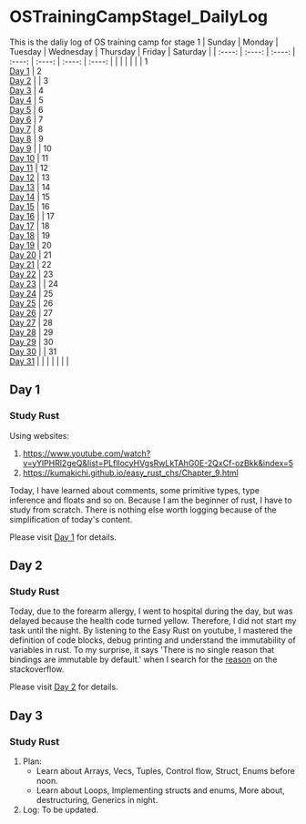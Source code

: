 # OSTrainingCampStageI_DailyLog
This is the daliy log of OS training camp for stage 1
|  Sunday   | Monday  | Tuesday | Wednesday | Thursday | Friday | Saturday |
|  :----:  |  :----:   |   :----:   |  :----:  |   :----:   |  :----:   |   :----:  | 
|   |  |   |  |   | 1<br>[Day 1](#day-1) | 2<br>[Day 2](#day-2)  | 
| 3<br>[Day 3](#day-3)  | 4<br>[Day 4](#day-4) | 5<br>[Day 5](#day-5)  | 6<br>[Day 6](#day-6) | 7<br>[Day 7](#day-7)  | 8<br>[Day 8](#day-8) | 9<br>[Day 9](#day-9)  | 
| 10<br>[Day 10](#day-10)  | 11<br>[Day 11](#day-11) | 12<br>[Day 12](#day-12)  | 13<br>[Day 13](#day-13) | 14<br>[Day 14](#day-14)  | 15<br>[Day 15](#day-15) | 16<br>[Day 16](#day-16)  | 
| 17<br>[Day 17](#day-17)  | 18<br>[Day 18](#day-18) | 19<br>[Day 19](#day-19)  | 20<br>[Day 20](#day-20) | 21<br>[Day 21](#day-21)  | 22<br>[Day 22](#day-22) | 23<br>[Day 23](#day-23)  | 
| 24<br>[Day 24](#day-24)  | 25<br>[Day 25](#day-25) | 26<br>[Day 26](#day-26)  | 27<br>[Day 27](#day-27) | 28<br>[Day 28](#day-28)  | 29<br>[Day 29](#day-29) | 30<br>[Day 30](#day-30)  | 
| 31<br>[Day 31](#day-31)  |  |   |  |   |  |   | 

## Day 1
### Study Rust
Using websites:
1. https://www.youtube.com/watch?v=yYlPHRl2geQ&list=PLfllocyHVgsRwLkTAhG0E-2QxCf-ozBkk&index=5
2. https://kumakichi.github.io/easy_rust_chs/Chapter_9.html

  Today, I have learned about comments, some primitive types, type inference and floats and so on. Because I am the beginner of rust, I have to study from scratch. There is nothing else worth logging because of the simplification of today's content.

Please visit [Day 1](https://github.com/unrestrainedpointer/OSTrainingCampStageI_DailyLog/blob/main/Day%201.md/) for details.

## Day 2
### Study Rust
  Today, due to the forearm allergy, I went to hospital during the day, but was delayed because the health code turned yellow. Therefore, I did not start my task until the night. By listening to the Easy Rust on youtube, I mastered the definition of code blocks, debug printing and understand the immutability of variables in rust. To my surprise, it says 'There is no single reason that bindings are immutable by default.' when I search for the [reason](https://stackoverflow.com/questions/29631590/why-is-immutability-enforced-in-rust-unless-otherwise-specified-with-mut) on the stackoverflow.
  
 Please visit [Day 2](https://github.com/unrestrainedpointer/OSTrainingCampStageI_DailyLog/blob/main/Day%202.md) for details.
  
 ## Day 3
 ### Study Rust
 1. Plan: 
    - Learn about Arrays, Vecs, Tuples, Control flow, Struct, Enums before noon.
    - Learn about Loops, Implementing structs and enums, More about, destructuring, Generics in night.
 2. Log: To be updated.
